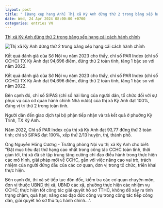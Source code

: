 ```yaml
---
layout: post
title: " [Bang xep hang Anh] Thị xã Kỳ Anh đứng thứ 2 trong bảng xếp hạng cải cách hành chính"
date: Wed, 24 Apr 2024 08:00:00 +0700
categories: entries VN
---
```

[Thị xã Kỳ Anh đứng thứ 2 trong bảng xếp hạng cải cách hành chính](https://baohatinh.vn/thi-xa-ky-anh-dung-thu-2-trong-bang-xep-hang-cai-cach-hanh-chinh-post265322.html)

![Thị xã Kỳ Anh đứng thứ 2 trong bảng xếp hạng cải cách hành chính](https://image.baohatinh.vn/fb_820x430/Uploaded/2024/bzivobbb/2024_04_24/bqbht_br_ag7a2892-2-9693.jpeg)

Kết quả đánh giá của Sở Nội vụ năm 2023 cho thấy, chỉ số PAR Index (chỉ số CCHC) TX Kỳ Anh đạt 94,696 điểm, đứng thứ 2 toàn tỉnh, tăng 1 bậc so với năm 2022.

Kết quả đánh giá của Sở Nội vụ năm 2023 cho thấy, chỉ số PAR Index (chỉ số CCHC) TX Kỳ Anh đạt 94,696 điểm, đứng thứ 2 toàn tỉnh, tăng 1 bậc so với năm 2022.

Bên cạnh đó, chỉ số SIPAS (chỉ số hài lòng của người dân, tổ chức đối với sự phục vụ của cơ quan hành chính Nhà nước) của thị xã Kỳ Anh đạt 100%, đứng vị trí thứ 2 trong toàn tỉnh.

Người dân đến giao dịch tại bộ phận tiếp nhận và trả kết quả ở phường Kỳ Trinh, TX Kỳ Anh.

Năm 2022, Chỉ số PAR Index của thị xã Kỳ Anh đạt 93,77 đứng thứ 3 toàn tỉnh; chỉ số SIPAS đạt 100%, xếp thứ 2/13 huyện, thị, thành phố.

Ông Nguyễn Hồng Cương - Trưởng phòng Nội vụ thị xã Kỳ Anh cho biết: "Đặt mục tiêu đạt thứ hạng cao nhất trong công tác CCHC toàn tỉnh, thời gian tới, thị xã đã sẽ tập trung tăng cường chỉ đạo điều hành trong thực hiện các mô hình, giải pháp mới về CCHC, gắn với việc nâng cao vai trò, trách nhiệm của người đứng đầu của các cơ quan, đơn vị trong tổ chức, triển khai thực hiện.

Bên cạnh đó, thị xã sẽ tiếp tục đôn đốc, kiểm tra các cơ quan chuyên môn, đơn vị thuộc UBND thị xã, UBND các xã, phường thực hiện các nhiệm vụ CCHC; thực hiện tốt công tác giải quyết hồ sơ TTHC, không để xảy ra tình trạng chậm, quá hạn; nâng cao đạo đức công vụ trong công tác tiếp công dân, giải quyết hồ sơ thủ tục hành chính...".

